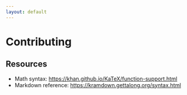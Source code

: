 ```yaml
---
layout: default
---
```


# Contributing


## Resources

- Math syntax: <https://khan.github.io/KaTeX/function-support.html>
- Markdown reference: <https://kramdown.gettalong.org/syntax.html>
